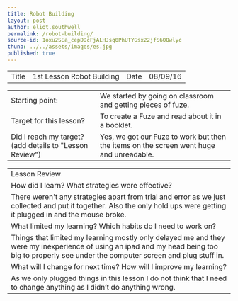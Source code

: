 ```yaml
---
title: Robot Building
layout: post
author: eliot.southwell
permalink: /robot-building/
source-id: 1oxu2SEa_cepDDcFjALHJsq0PhUTYGsx22jfS6OQwlyc
thunb: ../../assets/images/es.jpg
published: true
---
```

<table>
  <tr>
    <td>Title</td>
    <td>1st Lesson Robot Building</td>
    <td>Date</td>
    <td>08/09/16</td>
  </tr>
</table>


<table>
  <tr>
    <td>Starting point:</td>
    <td>We started by going on classroom and getting pieces of fuze.</td>
  </tr>
  <tr>
    <td>Target for this lesson?</td>
    <td>To create a Fuze and read about it in a booklet.</td>
  </tr>
  <tr>
    <td>Did I reach my target?
(add details to "Lesson Review")</td>
    <td>Yes, we got our Fuze to work but then the items on the screen went huge and unreadable.</td>
  </tr>
</table>


<table>
  <tr>
    <td>Lesson Review</td>
  </tr>
  <tr>
    <td>How did I learn? What strategies were effective? </td>
  </tr>
  <tr>
    <td>There weren't any strategies apart from trial and error as we just collected and put it together. Also the only hold ups were getting it plugged in and the mouse broke.</td>
  </tr>
  <tr>
    <td>What limited my learning? Which habits do I need to work on? </td>
  </tr>
  <tr>
    <td>Things that limited my learning mostly only delayed me and they were my inexperience of using an ipad and my head being too big to properly see under the computer screen and plug stuff in.</td>
  </tr>
  <tr>
    <td>What will I change for next time? How will I improve my learning?</td>
  </tr>
  <tr>
    <td>As we only plugged things in this lesson I do not think that I need to change anything as I didn’t do anything wrong.</td>
  </tr>
</table>


